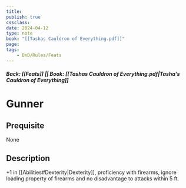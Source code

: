 ```yaml
---
title:
publish: true
cssclass:
date: 2024-04-12
type: note
book: "[[Tashas Cauldron of Everything.pdf]]"
page: 
tags:
    - DnD/Rules/Feats
---
```


##### Back: [[Feats]] || Book: [[Tashas Cauldron of Everything.pdf|Tasha's Cauldron of Everything]]

# Gunner


## Prequisite 
None

## Description
+1 in [[Abilities#Dexterity|Dexterity]], proficiency with firearms, ignore loading property of firearms and no disadvantage to attacks within 5 ft.
